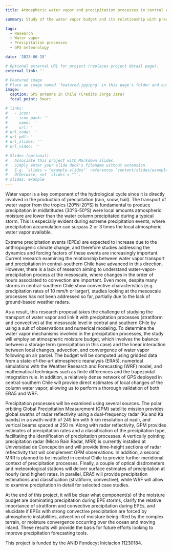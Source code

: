 ```yaml
---
title: Atmospheric water vapor and precipitation processes in central and southern Chile

summary: Study of the water vapor budget and its relationship with precipitation processes.

tags:
  - Research
  - Water vapor
  - Precipitation processes
  - GPS meteorology

date: '2023-06-15'

# Optional external URL for project (replaces project detail page).
external_link: ''

# Featured image
# Place an image named `featured.jpg/png` in this page's folder and customize its options here.
image:
  caption: GPS antenna in Chile (Credits Jorge Jara)
  focal_point: Smart

# links:
#   - icon: ''
#     icon_pack: ''
#     name: ''
#     url: ''
# url_code: ''
# url_pdf: ''
# url_slides: ''
# url_video: ''

# Slides (optional).
#   Associate this project with Markdown slides.
#   Simply enter your slide deck's filename without extension.
#   E.g. `slides = "example-slides"` references `content/slides/example-slides.md`.
#   Otherwise, set `slides = ""`.
# slides: example
---
```


Water vapor is a key component of the hydrological cycle since it is directly involved in the production of precipitation (rain, snow, hail). The transport of water vapor from the tropics (20ºN-20ºS) is fundamental to produce precipitation in midlatitudes (30ºS-50ºS) were local amounts atmospheric moisture are lower than the water column precipitated during a typical storm. This is especially evident during extreme precipitation events, where precipitation accumulation can surpass 2 or 3 times the local atmospheric water vapor available.

Extreme precipitation events (EPEs) are expected to increase due to the anthropogenic climate change, and therefore studies addressing the dynamics and forcing factors of these events are increasingly important. Current research examining the relationship between water vapor transport and precipitation in central-southern Chile have advanced in this direction. However, there is a lack of research aiming to understand water-vapor-precipitation process at the mesoscale, where changes in the order of hours associated to convection are important. Even more, despite many storms in central-southern Chile show convective characteristics (e.g. precipitation rates of 10 mm/h or larger), studies looking at the mesoscale processes has not been addressed so far, partially due to the lack of ground-based weather radars.

As a result, this research proposal takes the challenge of studying the transport of water vapor and link it with precipitation processes (stratiform and convective) at the mesoscale level in central and southern Chile by using a suit of observations and numerical modeling. To determine the water vapor mechanisms involved in the precipitation processes, the study will employ an atmospheric moisture budget, which involves the balance between a storage term (precipitation in this case) and the linear interaction between local changes, advection, and convergence of water vapor following an air parcel. The budget will be computed using gridded data from a state-of-the-art atmospheric reanalysis (ERA5), numerical simulations with the Weather Research and Forecasting (WRF) model, and mathematical techniques such as finite differences and the trapezoidal integration rule. In addition, a relatively dense network of GPS deployed in central-southern Chile will provide direct estimates of local changes of the column water vapor, allowing us to perform a thorough validation of both ERA5 and WRF. 

Precipitation processes will be examined using several sources. The polar orbiting Global Precipitation Measurement (GPM) satellite mission provides global swaths of radar reflectivity using a dual-frequency radar (Ku and Ka bands) in a swath-width of 245 km with 5 km resolution at nadir, and vertical beams spaced at 250 m. Along with radar reflectivity, GPM provides estimates of precipitation rates and a classification of the precipitation type, facilitating the identification of precipitation processes. A vertically pointing precipitation radar (Micro Rain Radar, MRR) is currently installed at Universidad de Concepción and will provide time-height sections of radar reflectivity that will complement GPM observations. In addition, a second MRR is planned to be installed in central Chile to provide further meridional context of precipitation processes. Finally, a couple of optical disdrometers and meteorological stations will deliver surface estimates of precipitation at hourly (and higher) rates. In parallel, ERA5 will provide precipitation estimations and classification (stratiform, convective), while WRF will allow to examine precipitation in detail for selected case studies.

At the end of this project, it will be clear what component(s) of the moisture budget are dominating precipitation during EPE storms, clarify the relative importance of stratiform and convective precipitation during EPEs, and elucidate if EPEs with strong convective precipitation are forced by atmospheric instabilities, advection of moisture being lifted by the complex terrain, or moisture convergence occurring over the ocean and moving inland. These results will provide the basis for future efforts looking to improve precipitation forecasting tools.


This project is funded by the ANID Fondecyt Iniciacion 11230184.